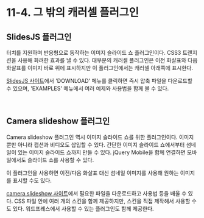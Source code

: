 # 11-4. 그 밖의 캐러셀 플러그인
## SlidesJS 플러그인
터치를 지원하며 반응형으로 동작하는 이미지 슬라이드 쇼 플러그인이다. CSS3 트랜지션을 사용해 화려한 효과를 낼 수 있다. 대부분의 캐러셀 플러그인은 이전 화살표와 다음 화살표를 이미지 바로 위에 표시하지만 이 플러그인에서는 캐러셀 아래쪽에 표시한다.

[SlidesJS 사이트](https://nathansearles.github.io/slidesjs/)에서 'DOWNLOAD' 메뉴를 클릭하면 즉시 압축 파일을 다운로드할 수 있으며, 'EXAMPLES' 메뉴에서 여러 예제와 사용법을 함께 볼 수 있다.

<br>

## Camera slideshow 플러그인
Camera slideshow 플러그인 역시 이미지 슬라이드 쇼를 위한 플러그인이다. 이미지뿐만 아니라 캡션과 비디오도 삽입할 수 있다. 간단한 이미지 슬라이드 쇼에서부터 섬네일이 있는 이미지 슬라이드 쇼까지 만들 수 있다. jQuery Mobile을 함께 연결하면 모바일에서도 슬라이드 쇼를 사용할 수 있다.

이 플러그인을 사용하면 이전/다음 화살표 대신 섬네일 이미지를 사용해 원하는 이미지를 표시할 수도 있다.

[camera slideshow 사이트](https://github.com/pixedelic/Camera)에서 필요한 파일을 다운로드하고 사용법 등을 배울 수 있다. CSS 파일 안에 여러 개의 스킨을 함께 제공하지만, 스킨을 직접 제작해서 사용할 수도 있다. 워드프레스에서 사용할 수 있는 플러그인도 함께 제공한다.

